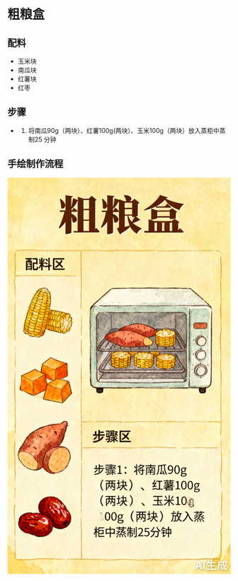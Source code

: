 # 粗粮盒

## 配料

- 玉米块
- 南瓜块
- 红薯块
- 红枣

## 步骤

- 1. 将南瓜90g（两块）、红薯100g(两块）、玉米100g（两块）放入蒸柜中蒸制25 分钟

## 手绘制作流程

![手绘制作流程](../images/蒸菜/粗粮盒.jpg)
